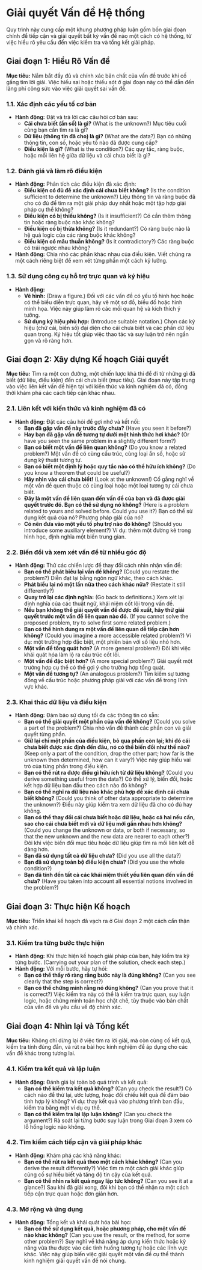 # Giải quyết Vấn đề Hệ thống

Quy trình này cung cấp một khung phương pháp luận gồm bốn giai đoạn chính để tiếp cận và giải quyết bất kỳ vấn đề nào một cách có hệ thống, từ việc hiểu rõ yêu cầu đến việc kiểm tra và tổng kết giải pháp.

## Giai đoạn 1: Hiểu Rõ Vấn đề

**Mục tiêu:** Nắm bắt đầy đủ và chính xác bản chất của vấn đề trước khi cố gắng tìm lời giải. Việc hiểu sai hoặc thiếu sót ở giai đoạn này có thể dẫn đến lãng phí công sức vào việc giải quyết sai vấn đề.

### 1.1. Xác định các yếu tố cơ bản
   * **Hành động:** Đặt và trả lời các câu hỏi cơ bản sau:
      * **Cái chưa biết (ẩn số) là gì?** (What is the unknown?) Mục tiêu cuối cùng bạn cần tìm ra là gì?
      * **Dữ liệu (thông tin đã cho) là gì?** (What are the data?) Bạn có những thông tin, con số, hoặc yếu tố nào đã được cung cấp?
      * **Điều kiện là gì?** (What is the condition?) Các quy tắc, ràng buộc, hoặc mối liên hệ giữa dữ liệu và cái chưa biết là gì?

### 1.2. Đánh giá và làm rõ điều kiện
   * **Hành động:** Phân tích các điều kiện đã xác định:
      * **Điều kiện có đủ để xác định cái chưa biết không?** (Is the condition sufficient to determine the unknown?) Liệu thông tin và ràng buộc đã cho có đủ để tìm ra một giải pháp duy nhất hoặc một tập hợp giải pháp cụ thể không?
      * **Điều kiện có bị thiếu không?** (Is it insufficient?) Có cần thêm thông tin hoặc ràng buộc nào khác không?
      * **Điều kiện có bị thừa không?** (Is it redundant?) Có ràng buộc nào là hệ quả logic của các ràng buộc khác không?
      * **Điều kiện có mâu thuẫn không?** (Is it contradictory?) Các ràng buộc có trái ngược nhau không?
   * **Hành động:** Chia nhỏ các phần khác nhau của điều kiện. Viết chúng ra một cách riêng biệt để xem xét từng phần một cách kỹ lưỡng.

### 1.3. Sử dụng công cụ hỗ trợ trực quan và ký hiệu
   * **Hành động:**
      * **Vẽ hình:** (Draw a figure.) Đối với các vấn đề có yếu tố hình học hoặc có thể biểu diễn trực quan, hãy vẽ một sơ đồ, biểu đồ hoặc hình minh họa. Việc này giúp làm rõ các mối quan hệ và kích thích ý tưởng.
      * **Sử dụng ký hiệu phù hợp:** (Introduce suitable notation.) Chọn các ký hiệu (chữ cái, biến số) đại diện cho cái chưa biết và các phần dữ liệu quan trọng. Ký hiệu tốt giúp việc thao tác và suy luận trở nên ngắn gọn và rõ ràng hơn.

## Giai đoạn 2: Xây dựng Kế hoạch Giải quyết

**Mục tiêu:** Tìm ra một con đường, một chiến lược khả thi để đi từ những gì đã biết (dữ liệu, điều kiện) đến cái chưa biết (mục tiêu). Giai đoạn này tập trung vào việc liên kết vấn đề hiện tại với kiến thức và kinh nghiệm đã có, đồng thời khám phá các cách tiếp cận khác nhau.

### 2.1. Liên kết với kiến thức và kinh nghiệm đã có
   * **Hành động:** Đặt các câu hỏi để gợi nhớ và kết nối:
      * **Bạn đã gặp vấn đề này trước đây chưa?** (Have you seen it before?)
      * **Hay bạn đã gặp vấn đề tương tự dưới một hình thức hơi khác?** (Or have you seen the same problem in a slightly different form?)
      * **Bạn có biết một vấn đề liên quan không?** (Do you know a related problem?) Một vấn đề có cùng cấu trúc, cùng loại ẩn số, hoặc sử dụng kỹ thuật tương tự.
      * **Bạn có biết một định lý hoặc quy tắc nào có thể hữu ích không?** (Do you know a theorem that could be useful?)
      * **Hãy nhìn vào cái chưa biết!** (Look at the unknown!) Cố gắng nghĩ về một vấn đề quen thuộc có cùng loại hoặc một loại tương tự cái chưa biết.
      * **Đây là một vấn đề liên quan đến vấn đề của bạn và đã được giải quyết trước đó. Bạn có thể sử dụng nó không?** (Here is a problem related to yours and solved before. Could you use it?) Bạn có thể sử dụng kết quả của nó? Phương pháp giải của nó?
      * **Có nên đưa vào một yếu tố phụ trợ nào đó không?** (Should you introduce some auxiliary element?) Ví dụ: thêm một đường kẻ trong hình học, định nghĩa một biến trung gian.

### 2.2. Biến đổi và xem xét vấn đề từ nhiều góc độ
   * **Hành động:** Thử các chiến lược để thay đổi cách nhìn nhận vấn đề:
      * **Bạn có thể phát biểu lại vấn đề không?** (Could you restate the problem?) Diễn đạt lại bằng ngôn ngữ khác, theo cách khác.
      * **Phát biểu lại nó một lần nữa theo cách khác nữa?** (Restate it still differently?)
      * **Quay trở lại các định nghĩa:** (Go back to definitions.) Xem xét lại định nghĩa của các thuật ngữ, khái niệm cốt lõi trong vấn đề.
      * **Nếu bạn không thể giải quyết vấn đề được đề xuất, hãy thử giải quyết trước một vấn đề liên quan nào đó.** (If you cannot solve the proposed problem, try to solve first some related problem.)
      * **Bạn có thể hình dung ra một vấn đề liên quan dễ tiếp cận hơn không?** (Could you imagine a more accessible related problem?) Ví dụ: một trường hợp đặc biệt, một phiên bản với số liệu nhỏ hơn.
      * **Một vấn đề tổng quát hơn?** (A more general problem?) Đôi khi việc khái quát hóa làm lộ ra cấu trúc cốt lõi.
      * **Một vấn đề đặc biệt hơn?** (A more special problem?) Giải quyết một trường hợp cụ thể có thể gợi ý cho trường hợp tổng quát.
      * **Một vấn đề tương tự?** (An analogous problem?) Tìm kiếm sự tương đồng về cấu trúc hoặc phương pháp giải với các vấn đề trong lĩnh vực khác.

### 2.3. Khai thác dữ liệu và điều kiện
   * **Hành động:** Đảm bảo sử dụng tối đa các thông tin có sẵn:
      * **Bạn có thể giải quyết một phần của vấn đề không?** (Could you solve a part of the problem?) Chia nhỏ vấn đề thành các phần con và giải quyết từng phần.
      * **Giữ lại chỉ một phần của điều kiện, bỏ qua phần còn lại; khi đó cái chưa biết được xác định đến đâu, nó có thể biến đổi như thế nào?** (Keep only a part of the condition, drop the other part; how far is the unknown then determined, how can it vary?) Việc này giúp hiểu vai trò của từng phần trong điều kiện.
      * **Bạn có thể rút ra được điều gì hữu ích từ dữ liệu không?** (Could you derive something useful from the data?) Có thể xử lý, biến đổi, hoặc kết hợp dữ liệu ban đầu theo cách nào đó không?
      * **Bạn có thể nghĩ ra dữ liệu nào khác phù hợp để xác định cái chưa biết không?** (Could you think of other data appropriate to determine the unknown?) Điều này giúp kiểm tra xem dữ liệu đã cho có đủ hay không.
      * **Bạn có thể thay đổi cái chưa biết hoặc dữ liệu, hoặc cả hai nếu cần, sao cho cái chưa biết mới và dữ liệu mới gần nhau hơn không?** (Could you change the unknown or data, or both if necessary, so that the new unknown and the new data are nearer to each other?) Đôi khi việc biến đổi mục tiêu hoặc dữ liệu giúp tìm ra mối liên kết dễ dàng hơn.
      * **Bạn đã sử dụng tất cả dữ liệu chưa?** (Did you use all the data?)
      * **Bạn đã sử dụng toàn bộ điều kiện chưa?** (Did you use the whole condition?)
      * **Bạn đã tính đến tất cả các khái niệm thiết yếu liên quan đến vấn đề chưa?** (Have you taken into account all essential notions involved in the problem?)

## Giai đoạn 3: Thực hiện Kế hoạch

**Mục tiêu:** Triển khai kế hoạch đã vạch ra ở Giai đoạn 2 một cách cẩn thận và chính xác.

### 3.1. Kiểm tra từng bước thực hiện
   * **Hành động:** Khi thực hiện kế hoạch giải pháp của bạn, hãy kiểm tra kỹ từng bước. (Carrying out your plan of the solution, check each step.)
   * **Hành động:** Với mỗi bước, hãy tự hỏi:
      * **Bạn có thể thấy rõ ràng rằng bước này là đúng không?** (Can you see clearly that the step is correct?)
      * **Bạn có thể chứng minh rằng nó đúng không?** (Can you prove that it is correct?) Việc kiểm tra này có thể là kiểm tra trực quan, suy luận logic, hoặc chứng minh toán học chặt chẽ, tùy thuộc vào bản chất của vấn đề và yêu cầu về độ chính xác.

## Giai đoạn 4: Nhìn lại và Tổng kết

**Mục tiêu:** Không chỉ dừng lại ở việc tìm ra lời giải, mà còn củng cố kết quả, kiểm tra tính đúng đắn, và rút ra bài học kinh nghiệm để áp dụng cho các vấn đề khác trong tương lai.

### 4.1. Kiểm tra kết quả và lập luận
   * **Hành động:** Đánh giá lại toàn bộ quá trình và kết quả:
      * **Bạn có thể kiểm tra kết quả không?** (Can you check the result?) Có cách nào để thử lại, ước lượng, hoặc đối chiếu kết quả để đảm bảo tính hợp lý không? Ví dụ: thay kết quả vào phương trình ban đầu, kiểm tra bằng một ví dụ cụ thể.
      * **Bạn có thể kiểm tra lại lập luận không?** (Can you check the argument?) Rà soát lại từng bước suy luận trong Giai đoạn 3 xem có lỗ hổng logic nào không.

### 4.2. Tìm kiếm cách tiếp cận và giải pháp khác
   * **Hành động:** Khám phá các khả năng khác:
      * **Bạn có thể rút ra kết quả theo một cách khác không?** (Can you derive the result differently?) Việc tìm ra một cách giải khác giúp củng cố sự hiểu biết và tăng độ tin cậy của kết quả.
      * **Bạn có thể nhìn ra kết quả ngay lập tức không?** (Can you see it at a glance?) Sau khi đã giải xong, đôi khi bạn có thể nhận ra một cách tiếp cận trực quan hoặc đơn giản hơn.

### 4.3. Mở rộng và ứng dụng
   * **Hành động:** Tổng kết và khái quát hóa bài học:
      * **Bạn có thể sử dụng kết quả, hoặc phương pháp, cho một vấn đề nào khác không?** (Can you use the result, or the method, for some other problem?) Suy nghĩ về khả năng áp dụng kiến thức hoặc kỹ năng vừa thu được vào các tình huống tương tự hoặc các lĩnh vực khác. Việc này giúp biến việc giải quyết một vấn đề cụ thể thành kinh nghiệm giải quyết vấn đề nói chung.